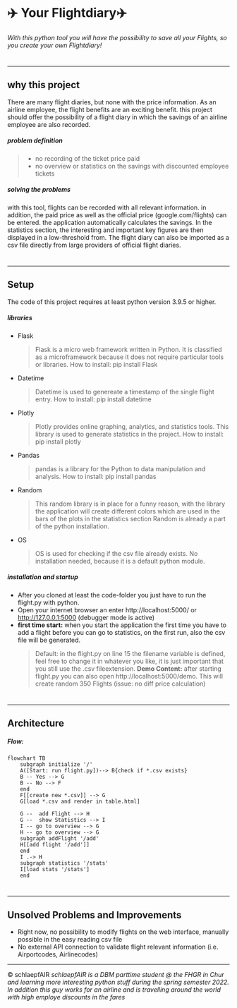 # ✈️ Your Flightdiary✈️
###### With this python tool you will have the possibility to save all your Flights, so you create your own Flightdiary!
#
***
## why this project 
There are many flight diaries, but none with the price information. As an airline employee, the flight benefits are an exciting benefit. this project should offer the possibility of a flight diary in which the savings of an airline employee are also recorded.

##### problem definition
> - no recording of the ticket price paid
> - no overview or statistics on the savings with discounted employee tickets

##### solving the problems
with this tool, flights can be recorded with all relevant information. in addition, the paid price as well as the official price (google.com/flights) can be entered. the application automatically calculates the savings. In the statistics section, the interesting and important key figures are then displayed in a low-threshold from. The flight diary can also be imported as a csv file directly from large providers of official flight diaries.
#
***
## Setup 
The code of this project requires at least python version 3.9.5 or higher.
##### libraries

* Flask
    > Flask is a micro web framework written in Python. It is classified as a microframework because it does not require particular tools or libraries.
    How to install: pip install Flask
* Datetime
    > Datetime is used to genereate a timestamp of the single flight entry.
    How to install: pip install datetime
* Plotly
    > Plotly provides online graphing, analytics, and statistics tools. This library is used to generate statistics in the project. 
    How to install: pip install plotly
* Pandas
    > pandas is a library for the Python to data manipulation and analysis.
    How to install: pip install pandas
* Random
    > This random library is in place for a funny reason, with the library the application will create different colors which are used in the bars of the plots in the statistics section
    Random is already a part of the python installation. 
* OS
    > OS is used for checking if the csv file already exists. 
    > No installation needed, because it is a default python module. 

##### installation and startup 
- After you cloned at least the code-folder you just have to run the flight.py with python. 
- Open your internet browser an enter http://localhost:5000/ or http://127.0.0.1:5000 (debugger mode is active)
- **first time start:** when you start the application the first time you have to add a flight before you can go to statistics, on the first run, also the csv file will be generated. 
    > Default: in the flight.py on line 15 the filename variable is defined, feel free to change it in whatever you like, it is just important that you still use the .csv fileextension.
    > **Demo Content:** after starting flight.py you can also open http://localhost:5000/demo. This will create random 350 Flights (issue: no diff price calculation) 
#
***
## Architecture
##### _Flow_: 

```mermaid
flowchart TB
    subgraph initialize '/'
    A([Start: run flight.py])--> B{check if *.csv exists}
    B -- Yes --> G
    B -- No --> F
    end
    F[[create new *.csv]] --> G
    G[load *.csv and render in table.html]

    G --  add Flight --> H
    G --  show Statistics --> I
    I -- go to overview --> G
    H -- go to overview --> G
    subgraph addFlight '/add' 
    H[[add flight '/add']]
    end
    I .-> H
    subgraph statistics '/stats'
    I[load stats '/stats']
    end
```
#
***
## Unsolved Problems and Improvements
- Right now, no possibility to modify flights on the web interface, manually possible in the easy reading csv file
- No external API connection to validate flight relevant information (i.e. Airportcodes, Airlinecodes)

***

© schlaepfAIR 
_schlaepfAIR is a DBM parttime student @ the FHGR in Chur and learning more interesting python stuff during the spring semester 2022. In addition this guy works for an airline and is travelling around the world with high employe discounts in the fares_
